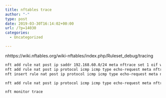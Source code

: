 ```yaml
---
title: nftables trace
author: "-"
type: post
date: 2019-03-30T16:14:02+00:00
url: /?p=14030
categories:
  - Uncategorized

---
```

nhttps://wiki.nftables.org/wiki-nftables/index.php/Ruleset_debug/tracing

```bash
nft add rule nat post ip saddr 192.168.60.0/24 meta nftrace set 1 oif wlp3s0 masquerade
nft add rule nat post ip protocol icmp icmp type echo-request meta nftrace set 1 accept
nft insert rule nat post ip protocol icmp icmp type echo-request meta nftrace set 1 accept

nft add rule nat post ip protocol icmp icmp type echo-request meta nftrace set 1 log

nft monitor trace
```